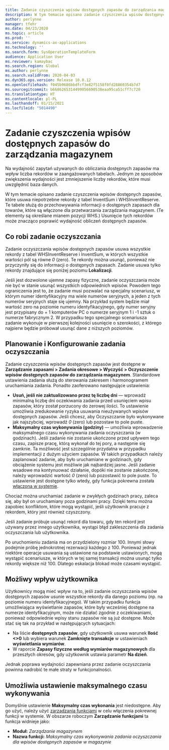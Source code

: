 ```yaml
---
title: Zadanie czyszczenia wpisów dostępnych zapasów do zarządzania magazynem
description: W tym temacie opisano zadanie czyszczenia wpisów dostępnych zapasów, które ułatwia poprawę wydajności systemu przez identyfikowanie i usuwanie powiązanych z nimi rekordów.
author: perlynne
manager: tfehr
ms.date: 04/23/2020
ms.topic: article
ms.prod: ''
ms.service: dynamics-ax-applications
ms.technology: ''
ms.search.form: SysOperationTemplateForm
audience: Application User
ms.reviewer: kamaybac
ms.search.region: Global
ms.author: perlynne
ms.search.validFrom: 2020-04-03
ms.dyn365.ops.version: Release 10.0.12
ms.openlocfilehash: f045b9686bbdfcf3e82f5158f0fd28860354b7d7
ms.sourcegitcommit: b6686265314499056690538eaa95ca51cff7c720
ms.translationtype: HT
ms.contentlocale: pl-PL
ms.lasthandoff: 01/15/2021
ms.locfileid: "5014490"
---
```

# <a name="warehouse-management-on-hand-entries-cleanup-job"></a>Zadanie czyszczenia wpisów dostępnych zapasów do zarządzania magazynem

Na wydajność zapytań używanych do obliczania dostępnych zapasów ma wpływ liczba rekordów w zaangażowanych tabelach. Jednym ze sposobów zwiększenia wydajności jest zmniejszenie liczby rekordów, które musi uwzględnić baza danych.

W tym temacie opisano zadanie czyszczenia wpisów dostępnych zapasów, które usuwa niepotrzebne rekordy z tabel InventSum i WHSInventReserve. Te tabele służą do przechowywania informacji o dostępnych zapasach dla towarów, które są włączone dla przetwarzania zarządzania magazynem. (Te elementy są określane mianem pozycji WHS.) Usunięcie tych rekordów może znacząco poprawić wydajność obliczeń dostępnych zapasów.

## <a name="what-the-cleanup-job-does"></a>Co robi zadanie oczyszczania

Zadanie oczyszczania wpisów dostępnych zapasów usuwa wszystkie rekordy z tabel WHSInventReserve i InventSum, w których wszystkie wartości pól są równe *0* (zero). Te rekordy można usunąć, ponieważ nie przyczyniły się do informacji o dostępnych zapasach. Zadanie usuwa tylko rekordy znajdujące się poniżej poziomu **Lokalizacji**.

Jeśli jest dozwolone ujemne zapasy fizyczne, zadanie oczyszczania może nie być w stanie usunąć wszystkich odpowiednich wpisów. Powodem tego ograniczenia jest to, że zadanie musi pozwalać na specjalny scenariusz, w którym numer identyfikacyjny ma wiele numerów seryjnych, a jeden z tych numerów seryjnych staje się ujemny. Na przykład system będzie miał wartość zero na poziomie numeru identyfikacyjnego, gdy numer seryjny jest przypisany do + 1 komputerów PC o numerze seryjnym 1 i -1 sztuk o numerze fabrycznym 2. W przypadku tego specjalnego scenariusza zadanie wykonuje w pierwszej kolejności usunięcie o szerokości, z którego najpierw będzie próbował usunąć dane z niższych poziomów.

## <a name="schedule-and-configure-the-cleanup-job"></a>Planowanie i Konfigurowanie zadania oczyszczania

Zadanie czyszczenia wpisów dostępnych zapasów jest dostępne w **Zarządzanie zapasami \> Zadania okresowe \> Wyczyść \> Oczyszczenie wpisów dostępnych zapasów do zarządzania magazynem**. Standardowe ustawienia zadania służą do sterowania zakresem i harmonogramem uruchamiania zadania. Ponadto zaoferowano następujące ustawienia:

- **Usuń, jeśli nie zaktualizowano przez tę liczbę dni** — wprowadź minimalną liczbę dni oczekiwania zadania przed usunięciem wpisu zapasów, który został porzucony do zerowej ilości. To ustawienie umożliwia zredukowanie ryzyka usuwania nieużywanych wpisów dostępnych zapasów. Jeśli chcesz, aby Oczyszczanie było wykonywane jak najszybciej, wprowadź *0* (zero) lub pozostaw to pole puste.
- **Maksymalny czas wykonywania (godziny)** — umożliwia wprowadzenie maksymalnego czasu wykonywania zadania oczyszczania (w godzinach). Jeśli zadanie nie zostanie ukończone przed upływem tego czasu, zapisze pracę, którą wykonał do tej pory, a następnie się zamknie. Ta możliwość jest szczególnie przydatna w przypadku implementacji z dużym użyciem zapasów. W takich przypadkach należy zaplanować zadanie, aby było uruchamiane w godzinach, gdy obciążenie systemu jest możliwie jak najbardziej jasne. Jeśli zadanie wsadowe ma kontynuować działanie, dopóki nie zostanie zakończone, należy wprowadzić wartość *0* (zero) lub pozostawić to pole puste. To ustawienie jest dostępne tylko wtedy, gdy funkcja pokrewna została [włączona w systemie](#max-execution-time).

Chociaż można uruchamiać zadanie w zwykłych godzinach pracy, zaleca się, aby był on uruchamiany poza godzinami pracy. Dzięki temu można zapobiec konfliktom, które mogą wystąpić, jeśli użytkownik pracuje z rekordem, który jest również czyszczony.

Jeśli zadanie próbuje usunąć rekord dla towaru, gdy ten rekord jest używany przez innego użytkownika, wystąpi błąd zakleszczenia dla zadania oczyszczania lub użytkownika.

Po uruchomieniu zadania ma on przydzielony rozmiar 100. Innymi słowy podejmie próbę jednokrotnej rezerwacji każdego z 100. Ponieważ jednak niektóre operacje usuwania są ustawione na podstawie ustawionych, mogą wystąpić scenariusze, w których w tej samej transakcji można usunąć tylko rekordy większe niż 100. Dlatego eskalacja blokad może czasami wystąpić.

## <a name="possible-user-impact"></a>Możliwy wpływ użytkownika

Użytkownicy mogą mieć wpływ na to, jeśli zadanie oczyszczania wpisów dostępnych zapasów usunie wszystkie rekordy dla danego poziomu (np. na poziomie numeru identyfikacyjnego). W takim przypadku funkcja umożliwiająca wyświetlanie zapasów, które były wcześniej dostępne na numerze identyfikacyjnym, może nie działać zgodnie z oczekiwaniami, ponieważ odpowiednie wpisy stanu zapasów nie są już dostępne. Może stać się tak na przykład w następujących sytuacjach:

- Na liście **dostępnych zapasów**, gdy użytkownik usuwa warunek **Ilość \<\>0** lub wybiera warunek **Zamknięte transakcje** w ustawieniach **wyświetlania wymiarów**.
- W raporcie **Zapasy fizyczne według wymiarów magazynowych** dla przeszłych okresów, gdy użytkownik ustawia parametr **Na dzień**.

Jednak poprawa wydajności zapewniana przez zadanie oczyszczania powinna nadrobić te małe straty w funkcjonalności.

## <a name="make-the-maximum-execution-time-setting-available"></a><a name="max-execution-time"></a>Umożliwia ustawienie maksymalnego czasu wykonywania

Domyślnie ustawienie **Maksymalny czas wykonania** jest niedostępne. Aby go użyć, należy użyć [zarządzania funkcjami](../../fin-ops-core/fin-ops/get-started/feature-management/feature-management-overview.md) w celu włączenia pokrewnej funkcji w systemie. W obszarze roboczym **Zarządzanie funkcjami** ta funkcja widnieje jako:

- **Moduł:** *Zarządzanie magazynem*
- **Nazwa funkcji:** *Maksymalny czas wykonywania zadania oczyszczania dla wpisów dostępnych zapasów w magazynie*
